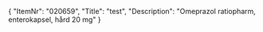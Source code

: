 {
  "ItemNr": "020659",
  "Title": "test",
  "Description": "Omeprazol ratiopharm, enterokapsel, hård 20 mg"
}